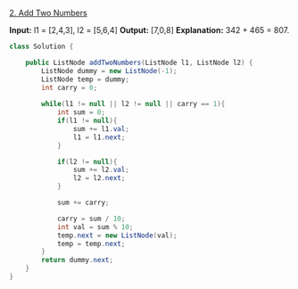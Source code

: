 [2. Add Two Numbers](https://leetcode.com/problems/add-two-numbers/)

**Input:** l1 = [2,4,3], l2 = [5,6,4]
**Output:** [7,0,8]
**Explanation:** 342 + 465 = 807.

```java
class Solution {

    public ListNode addTwoNumbers(ListNode l1, ListNode l2) {
        ListNode dummy = new ListNode(-1);
        ListNode temp = dummy;
        int carry = 0;
        
        while(l1 != null || l2 != null || carry == 1){
            int sum = 0;
            if(l1 != null){
                sum += l1.val;
                l1 = l1.next;
            }

            if(l2 != null){
                sum += l2.val;
                l2 = l2.next;
            }

            sum += carry;

            carry = sum / 10;
            int val = sum % 10;
            temp.next = new ListNode(val);
            temp = temp.next;
        }  
        return dummy.next;
    }
}
```


